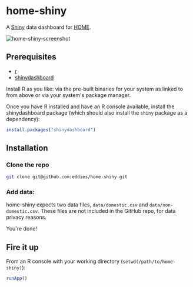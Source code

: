 # home-shiny
A [Shiny](http://shiny.rstudio.com/) data dashboard for [HOME](http://home.org.sg/).

![home-shiny-screenshot](https://cloud.githubusercontent.com/assets/149985/7592340/65a908d6-f905-11e4-8530-414901cee5eb.png)

## Prerequisites

 * [r](http://cran.r-project.org/)
 * [shinydashboard](https://rstudio.github.io/shinydashboard/index.html)
 
Install R as you like: via the pre-built binaries for your system as linked to from above or via your system's package manager.

Once you have R installed and have an R console available, install the shinydashboard package (which should also install the `shiny` package as a dependency):

```r
install.packages("shinydashboard")
```

## Installation
### Clone the repo
```bash
git clone git@github.com:eddies/home-shiny.git
```

### Add data:
home-shiny expects two data files, `data/domestic.csv` and `data/non-domestic.csv`. 
These files are not included in the GitHub repo, for data privacy reasons.

You're done!

## Fire it up
From an R console with your working directory (`setwd(/path/to/home-shiny)`):
```r
runApp()
```
